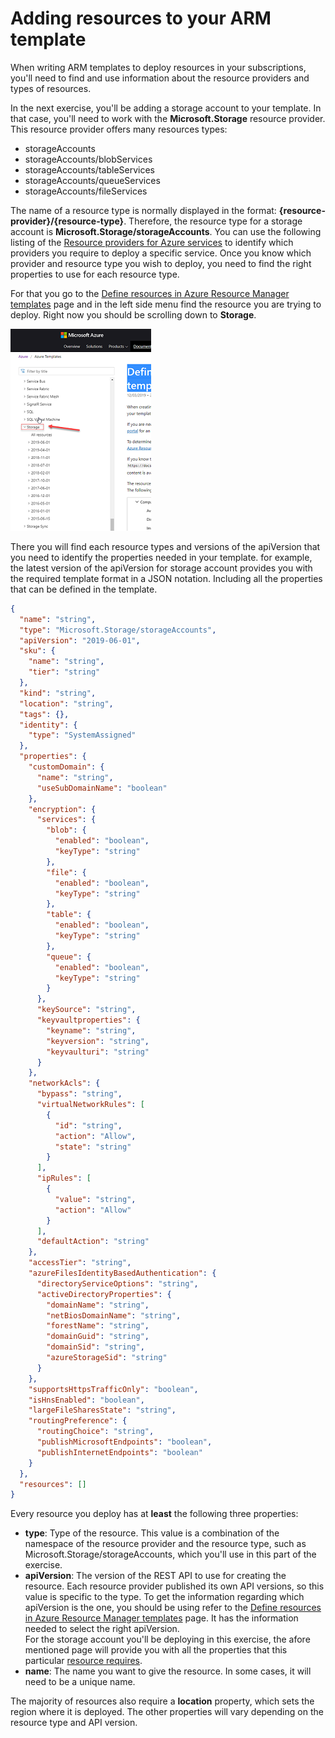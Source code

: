# Adding resources to your ARM template

When writing ARM templates to deploy resources in your subscriptions, you'll need to find and use information about the resource providers and types of resources.

In the next exercise, you'll be adding a storage account to your template. In that case, you'll need to work with the **Microsoft.Storage** resource provider. This resource provider offers many resources types:

- storageAccounts
- storageAccounts/blobServices
- storageAccounts/tableServices
- storageAccounts/queueServices
- storageAccounts/fileServices

The name of a resource type is normally displayed in the format: **{resource-provider}/{resource-type}**. Therefore, the resource type for a storage account is **Microsoft.Storage/storageAccounts**. You can use the following listing of the [Resource providers for Azure services](https://docs.microsoft.com/azure/azure-resource-manager/management/azure-services-resource-providers) to identify which providers you require to deploy a specific service. Once you know which provider and resource type you wish to deploy, you need to find the right properties to use for each resource type.

For that you go to the [Define resources in Azure Resource Manager templates](https://docs.microsoft.com/azure/templates/) page and in the left side menu find the resource you are trying to deploy. Right now you should be scrolling down to **Storage**.

![Microsoft.Storage resource types](../media/Storage-API-reference.png)

There you will find each resource types and versions of the apiVersion that you need to identify the properties needed in your template.  for example, the latest version of the apiVersion for storage account provides you with the required template format in a JSON notation.  Including all the properties that can be defined in the template.

```json
{
  "name": "string",
  "type": "Microsoft.Storage/storageAccounts",
  "apiVersion": "2019-06-01",
  "sku": {
    "name": "string",
    "tier": "string"
  },
  "kind": "string",
  "location": "string",
  "tags": {},
  "identity": {
    "type": "SystemAssigned"
  },
  "properties": {
    "customDomain": {
      "name": "string",
      "useSubDomainName": "boolean"
    },
    "encryption": {
      "services": {
        "blob": {
          "enabled": "boolean",
          "keyType": "string"
        },
        "file": {
          "enabled": "boolean",
          "keyType": "string"
        },
        "table": {
          "enabled": "boolean",
          "keyType": "string"
        },
        "queue": {
          "enabled": "boolean",
          "keyType": "string"
        }
      },
      "keySource": "string",
      "keyvaultproperties": {
        "keyname": "string",
        "keyversion": "string",
        "keyvaulturi": "string"
      }
    },
    "networkAcls": {
      "bypass": "string",
      "virtualNetworkRules": [
        {
          "id": "string",
          "action": "Allow",
          "state": "string"
        }
      ],
      "ipRules": [
        {
          "value": "string",
          "action": "Allow"
        }
      ],
      "defaultAction": "string"
    },
    "accessTier": "string",
    "azureFilesIdentityBasedAuthentication": {
      "directoryServiceOptions": "string",
      "activeDirectoryProperties": {
        "domainName": "string",
        "netBiosDomainName": "string",
        "forestName": "string",
        "domainGuid": "string",
        "domainSid": "string",
        "azureStorageSid": "string"
      }
    },
    "supportsHttpsTrafficOnly": "boolean",
    "isHnsEnabled": "boolean",
    "largeFileSharesState": "string",
    "routingPreference": {
      "routingChoice": "string",
      "publishMicrosoftEndpoints": "boolean",
      "publishInternetEndpoints": "boolean"
    }
  },
  "resources": []
}
```

Every resource you deploy has at **least** the following three properties:

- **type**: Type of the resource. This value is a combination of the namespace of the resource provider and the resource type, such as Microsoft.Storage/storageAccounts, which you'll use in this part of the exercise.
- **apiVersion**: The version of the REST API to use for creating the resource. Each resource provider published its own API versions, so this value is specific to the type.  To get the information regarding which apiVersion is the one, you should be using refer to the [Define resources in Azure Resource Manager templates](https://docs.microsoft.com/azure/templates/) page.  It has the information needed to select the right apiVersion.<br>For the storage account you'll be deploying in this exercise, the afore mentioned page will provide you with all the properties that this particular [resource requires](https://docs.microsoft.com/azure/templates/microsoft.storage/2019-06-01/storageaccounts#property-values).
- **name**: The name you want to give the resource.  In some cases, it will need to be a unique name.

The majority of resources also require a **location** property, which sets the region where it is deployed. The other properties will vary depending on the resource type and API version.
